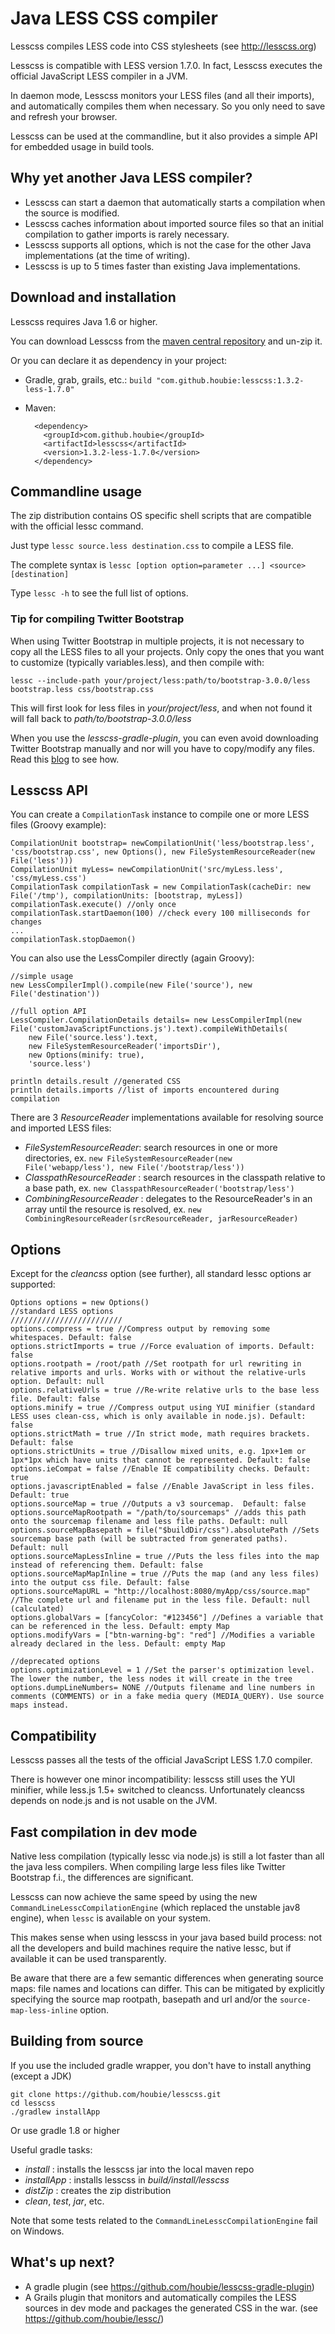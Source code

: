 Java LESS CSS compiler
======================

Lesscss compiles LESS code into CSS stylesheets (see <http://lesscss.org>)

Lesscss is compatible with LESS version 1.7.0. In fact, Lesscss executes the official JavaScript LESS compiler in a JVM.

In daemon mode, Lesscss monitors your LESS files (and all their imports), and automatically compiles them when necessary.
So you only need to save and refresh your browser.

Lesscss can be used at the commandline, but it also provides a simple API for embedded usage in build tools.


## Why yet another Java LESS compiler?

* Lesscss can start a daemon that automatically starts a compilation when the source is modified.
* Lesscss caches information about imported source files so that an initial compilation to gather imports is rarely necessary.
* Lesscss supports all options, which is not the case for the other Java implementations (at the time of writing).
* Lesscss is up to 5 times faster than existing Java implementations.


## Download and installation

Lesscss requires Java 1.6 or higher.

You can download Lesscss from the [maven central repository](http://central.maven.org/maven2/com/github/houbie/lesscss/1.3.2-less-1.7.0/lesscss-1.3.2-less-1.7.0.zip)
and un-zip it.

Or you can declare it as dependency in your project:

* Gradle, grab, grails, etc.: `build "com.github.houbie:lesscss:1.3.2-less-1.7.0"`
* Maven:

        <dependency>
          <groupId>com.github.houbie</groupId>
          <artifactId>lesscss</artifactId>
          <version>1.3.2-less-1.7.0</version>
        </dependency>

## Commandline usage

The zip distribution contains OS specific shell scripts that are compatible with the official lessc command.

Just type `lessc source.less destination.css` to compile a LESS file.

The complete syntax is `lessc [option option=parameter ...] <source> [destination]`

Type `lessc -h` to see the full list of options.

### Tip for compiling Twitter Bootstrap

When using Twitter Bootstrap in multiple projects, it is not necessary to copy all the LESS files to all your projects.
Only copy the ones that you want to customize (typically variables.less), and then compile with:

    lessc --include-path your/project/less:path/to/bootstrap-3.0.0/less bootstrap.less css/bootstrap.css

This will first look for less files in _your/project/less_, and when not found it will fall back to _path/to/bootstrap-3.0.0/less_

When you use the _lesscss-gradle-plugin_, you can even avoid downloading Twitter Bootstrap manually and nor will you have
to  copy/modify any files. Read this [blog](http://houbie.blogspot.be/2014/04/customizing-twitter-bootstrap-with_9504.html) to see how.

## Lesscss API

You can create a `CompilationTask` instance to compile one or more LESS files (Groovy example):

    CompilationUnit bootstrap= newCompilationUnit('less/bootstrap.less', 'css/bootstrap.css', new Options(), new FileSystemResourceReader(new File('less')))
    CompilationUnit myLess= newCompilationUnit('src/myLess.less', 'css/myLess.css')
    CompilationTask compilationTask = new CompilationTask(cacheDir: new File('/tmp'), compilationUnits: [bootstrap, myLess])
    compilationTask.execute() //only once
    compilationTask.startDaemon(100) //check every 100 milliseconds for changes
    ...
    compilationTask.stopDaemon()

You can also use the LessCompiler directly (again Groovy):

    //simple usage
    new LessCompilerImpl().compile(new File('source'), new File('destination'))

    //full option API
    LessCompiler.CompilationDetails details= new LessCompilerImpl(new File('customJavaScriptFunctions.js').text).compileWithDetails(
        new File('source.less').text,
        new FileSystemResourceReader('importsDir'),
        new Options(minify: true),
        'source.less')

    println details.result //generated CSS
    println details.imports //list of imports encountered during compilation

There are 3 _ResourceReader_ implementations available for resolving source and imported LESS files:

* _FileSystemResourceReader_: search resources in one or more directories, ex. `new FileSystemResourceReader(new File('webapp/less'), new File('/bootstrap/less'))`
* _ClasspathResourceReader_ : search resources in the classpath relative to a base path, ex. `new ClasspathResourceReader('bootstrap/less')`
* _CombiningResourceReader_ : delegates to the ResourceReader's in an array until the resource is resolved, ex. `new CombiningResourceReader(srcResourceReader, jarResourceReader)`

## Options
Except for the _cleancss_ option (see further), all standard lessc options ar supported:

    Options options = new Options()
    //standard LESS options
    /////////////////////////
    options.compress = true //Compress output by removing some whitespaces. Default: false
    options.strictImports = true //Force evaluation of imports. Default: false
    options.rootpath = /root/path //Set rootpath for url rewriting in relative imports and urls. Works with or without the relative-urls option. Default: null
    options.relativeUrls = true //Re-write relative urls to the base less file. Default: false
    options.minify = true //Compress output using YUI minifier (standard LESS uses clean-css, which is only available in node.js). Default: false
    options.strictMath = true //In strict mode, math requires brackets. Default: false
    options.strictUnits = true //Disallow mixed units, e.g. 1px+1em or 1px*1px which have units that cannot be represented. Default: false
    options.ieCompat = false //Enable IE compatibility checks. Default: true
    options.javascriptEnabled = false //Enable JavaScript in less files. Default: true
    options.sourceMap = true //Outputs a v3 sourcemap.  Default: false
    options.sourceMapRootpath = "/path/to/sourcemaps" //adds this path onto the sourcemap filename and less file paths. Default: null
    options.sourceMapBasepath = file("$buildDir/css").absolutePath //Sets sourcemap base path (will be subtracted from generated paths). Default: null
    options.sourceMapLessInline = true //Puts the less files into the map instead of referencing them. Default: false
    options.sourceMapMapInline = true //Puts the map (and any less files) into the output css file. Default: false
    options.sourceMapURL = "http://localhost:8080/myApp/css/source.map" //The complete url and filename put in the less file. Default: null (calculated)
    options.globalVars = [fancyColor: "#123456"] //Defines a variable that can be referenced in the less. Default: empty Map
    options.modifyVars = ["btn-warning-bg": "red"] //Modifies a variable already declared in the less. Default: empty Map

    //deprecated options
    options.optimizationLevel = 1 //Set the parser's optimization level. The lower the number, the less nodes it will create in the tree
    options.dumpLineNumbers= NONE //Outputs filename and line numbers in comments (COMMENTS) or in a fake media query (MEDIA_QUERY). Use source maps instead.


## Compatibility

Lesscss passes all the tests of the official JavaScript LESS 1.7.0 compiler.

There is however one minor incompatibility: lesscss still uses the YUI minifier, while less.js 1.5+ switched to cleancss.
Unfortunately cleancss depends on node.js and is not usable on the JVM.

## Fast compilation in dev mode

Native less compilation (typically lessc via node.js) is still a lot faster than all the java less compilers.
When compiling large less files like Twitter Bootstrap f.i., the differences are significant.

Lesscss can now achieve the same speed by using the new `CommandLineLesscCompilationEngine` (which replaced the unstable jav8 engine),
when `lessc` is available on your system.

This makes sense when using lesscss in your java based build process: not all the developers and build machines require the native lessc,
but if available it can be used transparently.

Be aware that there are a few semantic differences when generating source maps: file names and locations can differ.
This can be mitigated by explicitly specifying the source map rootpath, basepath and url and/or the `source-map-less-inline` option.

## Building from source
If you use the included gradle wrapper, you don't have to install anything (except a JDK)

    git clone https://github.com/houbie/lesscss.git
    cd lesscss
    ./gradlew installApp

Or use gradle 1.8 or higher

Useful gradle tasks:

* _install_ : installs the lesscss jar into the local maven repo
* _installApp_ : installs lesscss in _build/install/lesscss_
* _distZip_ : creates the zip distribution
* _clean_, _test_, _jar_, etc.

Note that some tests related to the `CommandLineLesscCompilationEngine` fail on Windows.

## What's up next?

* A gradle plugin (see https://github.com/houbie/lesscss-gradle-plugin)
* A Grails plugin that monitors and automatically compiles the LESS sources in dev mode and packages the generated CSS in the war.
  (see https://github.com/houbie/lessc/)
